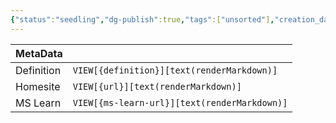 ```yaml
---
{"status":"seedling","dg-publish":true,"tags":["unsorted"],"creation_date":"2024-05-10 08:14","definition":"undefined","ms-learn-url":"undefined","url":"undefined","aliases":null,"permalink":"/unsorted/azure-monitor/","dgPassFrontmatter":true}
---
```



| MetaData   |                                              |
| ---------- | -------------------------------------------- |
| Definition | `VIEW[{definition}][text(renderMarkdown)]`   |
| Homesite   | `VIEW[{url}][text(renderMarkdown)]`          |
| MS Learn   | `VIEW[{ms-learn-url}][text(renderMarkdown)]` |
